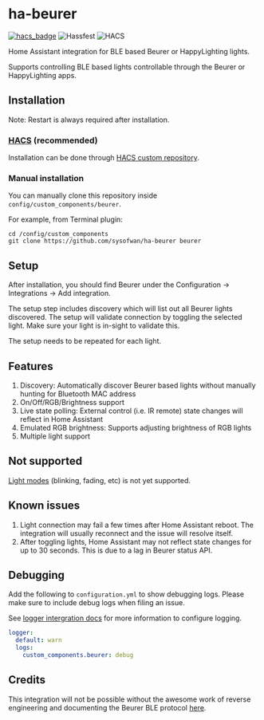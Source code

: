 # ha-beurer
[![hacs_badge](https://img.shields.io/badge/HACS-Custom-41BDF5.svg)](https://github.com/sysofwan/ha-beurer)
![Hassfest](https://github.com/sysofwan/ha-beurer/actions/workflows/hassfest.yaml/badge.svg)
![HACS](https://github.com/sysofwan/ha-beurer/actions/workflows/hacs.yml/badge.svg)

Home Assistant integration for BLE based Beurer or HappyLighting lights.

Supports controlling BLE based lights controllable through the Beurer or HappyLighting apps.

## Installation

Note: Restart is always required after installation.

### [HACS](https://hacs.xyz/) (recommended)
Installation can be done through [HACS custom repository](https://hacs.xyz/docs/faq/custom_repositories).

### Manual installation
You can manually clone this repository inside `config/custom_components/beurer`.

For  example, from Terminal plugin:
```
cd /config/custom_components
git clone https://github.com/sysofwan/ha-beurer beurer
```

## Setup
After installation, you should find Beurer under the Configuration -> Integrations -> Add integration.

The setup step includes discovery which will list out all Beurer lights discovered. The setup will validate connection by toggling the selected light. Make sure your light is in-sight to validate this.

The setup needs to be repeated for each light.

## Features
1. Discovery: Automatically discover Beurer based lights without manually hunting for Bluetooth MAC address
2. On/Off/RGB/Brightness support
3. Live state polling: External control (i.e. IR remote) state changes will reflect in Home Assistant
4. Emulated RGB brightness: Supports adjusting brightness of RGB lights
5. Multiple light support

## Not supported
[Light modes](https://github.com/madhead/saberlight/blob/master/protocols/Beurer/protocol.md#built-in-modes) (blinking, fading, etc) is not yet supported.

## Known issues
1. Light connection may fail a few times after Home Assistant reboot. The integration will usually reconnect and the issue will resolve itself.
2. After toggling lights, Home Assistant may not reflect state changes for up to 30 seconds. This is due to a lag in Beurer status API.

## Debugging
Add the following to `configuration.yml` to show debugging logs. Please make sure to include debug logs when filing an issue.

See [logger intergration docs](https://www.home-assistant.io/integrations/logger/) for more information to configure logging.

```yml
logger:
  default: warn
  logs:
    custom_components.beurer: debug
```

## Credits
This integration will not be possible without the awesome work of reverse engineering and documenting the Beurer BLE protocol [here](https://github.com/madhead/saberlight/blob/master/protocols/Beurer/protocol.md).
